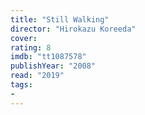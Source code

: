 ```yaml
---
title: "Still Walking"
director: "Hirokazu Koreeda"
cover: 
rating: 8
imdb: "tt1087578"
publishYear: "2008"
read: "2019"
tags:
- 
---
```

